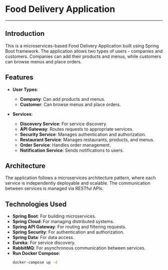 # Food Delivery Application

---

## Introduction

This is a microservices-based Food Delivery Application built using Spring Boot framework. The application allows two types of users - companies and customers. Companies can add their products and menus, while customers can browse menus and place orders.

## Features

- **User Types**:
    - **Company**: Can add products and menus.
    - **Customer**: Can browse menus and place orders.

- **Services**:
    - **Discovery Service**: For service discovery.
    - **API Gateway**: Routes requests to appropriate services.
    - **Security Service**: Manages authentication and authorization.
    - **Restaurant Service**: Manages restaurants, products, and menus.
    - **Order Service**: Handles order management.
    - **Notification Service**: Sends notifications to users.

## Architecture

The application follows a microservices architecture pattern, where each service is independently deployable and scalable. The communication between services is managed via RESTful APIs.

## Technologies Used

- **Spring Boot**: For building microservices.
- **Spring Cloud**: For managing distributed systems.
- **Spring API Gateway**: For routing and filtering requests.
- **Spring Security**: For authentication and authorization.
- **Spring Data**: For data access.
- **Eureka**: For service discovery.
- **RabbitMQ**: For asynchronous communication between services.
- **Run Docker Compose**:
   ```bash
   docker-compose up -d